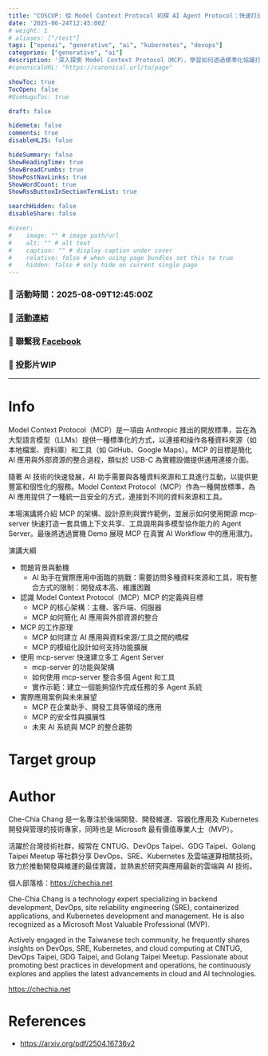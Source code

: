 ```yaml
---
title: "COSCUP: 從 Model Context Protocol 初探 AI Agent Protocol：快速打造多工 Agent Server"
date: '2025-06-24T12:45:00Z'
# weight: 1
# aliases: ["/test"]
tags: ["openai", "generative", "ai", "kubernetes", "devops"]
categories: ["generative", "ai"]
description: '深入探索 Model Context Protocol（MCP），學習如何透過標準化協議打造支援多 Agent 協作與工具調用的進階 AI Agent Server。AI Agent 系統的發展正逐步邁向模組化與多 Agent 協作的新階段，而 Model Context Protocol（MCP） 正是促進模型、工具與本地資源之間有效協作的關鍵協議。透過 MCP，開發者可用統一且安全的方式讓 LLM 與本地/遠端服務互動，實現更穩定、可追蹤、可擴充的多工 Agent 架構。本場演講將深入解析 MCP 的架構、設計原則與實作範例，並展示如何使用開源 mcp-server 快速打造一套具備上下文共享、工具調用與多模型協作能力的 Agent Server。最後將透過實機 Demo 展現 MCP 在真實 AI Workflow 中的應用潛力。'
#canonicalURL: "https://canonical.url/to/page"

showToc: true
TocOpen: false
#UseHugoToc: true

draft: false

hidemeta: false
comments: true
disableHLJS: false

hideSummary: false
ShowReadingTime: true
ShowBreadCrumbs: true
ShowPostNavLinks: true
ShowWordCount: true
ShowRssButtonInSectionTermList: true

searchHidden: false
disableShare: false

#cover:
#    image: "" # image path/url
#    alt: "" # alt text
#    caption: "" # display caption under cover
#    relative: false # when using page bundles set this to true
#    hidden: false # only hide on current single page
---
```


### 📅 活動時間：2025-08-09T12:45:00Z
### 🔗 [活動連結](https://coscup.org/2025/)
### 📘 聯繫我 [Facebook](https://www.facebook.com/engineer.from.scratch)
### 📑 投影片WIP

---

# Info

Model Context Protocol（MCP）是一項由 Anthropic 推出的開放標準，旨在為大型語言模型（LLMs）提供一種標準化的方式，以連接和操作各種資料來源（如本地檔案、資料庫）和工具（如 GitHub、Google Maps）。MCP 的目標是簡化 AI 應用與外部資源的整合過程，類似於 USB-C 為實體設備提供通用連接介面。

隨著 AI 技術的快速發展，AI 助手需要與各種資料來源和工具進行互動，以提供更豐富和個性化的服務。Model Context Protocol（MCP）作為一種開放標準，為 AI 應用提供了一種統一且安全的方式，連接到不同的資料來源和工具。

本場演講將介紹 MCP 的架構、設計原則與實作範例，並展示如何使用開源 mcp-server 快速打造一套具備上下文共享、工具調用與多模型協作能力的 Agent Server。最後將透過實機 Demo 展現 MCP 在真實 AI Workflow 中的應用潛力。

演講大綱
- 問題背景與動機
  - AI 助手在實際應用中面臨的挑戰：需要訪問多種資料來源和工具，現有整合方式的限制：開發成本高、維護困難
- 認識 Model Context Protocol（MCP）MCP 的定義與目標
  - MCP 的核心架構：主機、客戶端、伺服器
  - MCP 如何簡化 AI 應用與外部資源的整合
- MCP 的工作原理
  - MCP 如何建立 AI 應用與資料來源/工具之間的橋樑
  - MCP 的模組化設計如何支持功能擴展
- 使用 mcp-server 快速建立多工 Agent Server
  - mcp-server 的功能與架構
  - 如何使用 mcp-server 整合多個 Agent 和工具
  - 實作示範：建立一個能夠協作完成任務的多 Agent 系統
- 實際應用案例與未來展望
  - MCP 在企業助手、開發工具等領域的應用
  - MCP 的安全性與擴展性
  - 未來 AI 系統與 MCP 的整合趨勢

# Target group

# Author

Che-Chia Chang 是一名專注於後端開發、開發維運、容器化應用及 Kubernetes 開發與管理的技術專家，同時也是 Microsoft 最有價值專業人士（MVP）。

活躍於台灣技術社群，經常在 CNTUG、DevOps Taipei、GDG Taipei、Golang Taipei Meetup 等社群分享 DevOps、SRE、Kubernetes 及雲端運算相關技術。致力於推動開發與維運的最佳實踐，並熱衷於研究與應用最新的雲端與 AI 技術。

個人部落格：https://chechia.net

Che-Chia Chang is a technology expert specializing in backend development, DevOps, site reliability engineering (SRE), containerized applications, and Kubernetes development and management. He is also recognized as a Microsoft Most Valuable Professional (MVP).

Actively engaged in the Taiwanese tech community, he frequently shares insights on DevOps, SRE, Kubernetes, and cloud computing at CNTUG, DevOps Taipei, GDG Taipei, and Golang Taipei Meetup. Passionate about promoting best practices in development and operations, he continuously explores and applies the latest advancements in cloud and AI technologies.

https://chechia.net

# References

- https://arxiv.org/pdf/2504.16736v2
